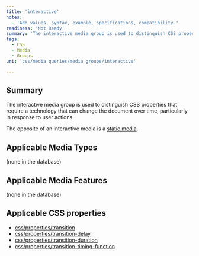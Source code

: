 ```yaml
---
title: 'interactive'
notes:
  - 'Add values, syntax, example, specifications, compatibility.'
readiness: 'Not Ready'
summary: 'The interactive media group is used to distinguish CSS properties that require a technology that can change the document over time, particularly in response to user actions.'
tags:
  - CSS
  - Media
  - Groups
uri: 'css/media queries/media groups/interactive'

---
```

## Summary

The interactive media group is used to distinguish CSS properties that require a technology that can change the document over time, particularly in response to user actions.

The opposite of an interactive media is a [static media](/css/media_queries/media_groups/static).

## Applicable Media Types

(none in the database)

## Applicable Media Features

(none in the database)

## Applicable CSS properties

-   [css/properties/transition](/css/properties/transition)
-   [css/properties/transition-delay](/css/properties/transition-delay)
-   [css/properties/transition-duration](/css/properties/transition-duration)
-   [css/properties/transition-timing-function](/css/properties/transition-timing-function)
